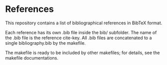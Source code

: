 References
==========

This repository contains a list of bibliographical references
in BibTeX format.

Each reference has its own .bib file inside the bib/ subfolder.
The name of the .bib file is the reference cite-key.
All .bib files are concatenated to a single bibliography.bib
by the makefile.

The makefile is ready to be included by other makefiles;
for details, see the makefile documentations.
